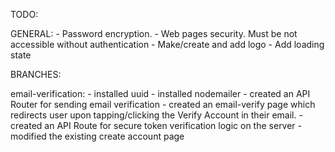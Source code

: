 TODO:

GENERAL:
    - Password encryption. 
    - Web pages security. Must be not accessible without authentication
    - Make/create and add logo
    - Add loading state


BRANCHES:

email-verification:
    - installed uuid
    - installed nodemailer
    - created an API Router for sending email verification
    - created an email-verify page which redirects user upon tapping/clicking the Verify Account in their email.
    - created an API Route for secure token verification logic on the server
    - modified the existing create account page
